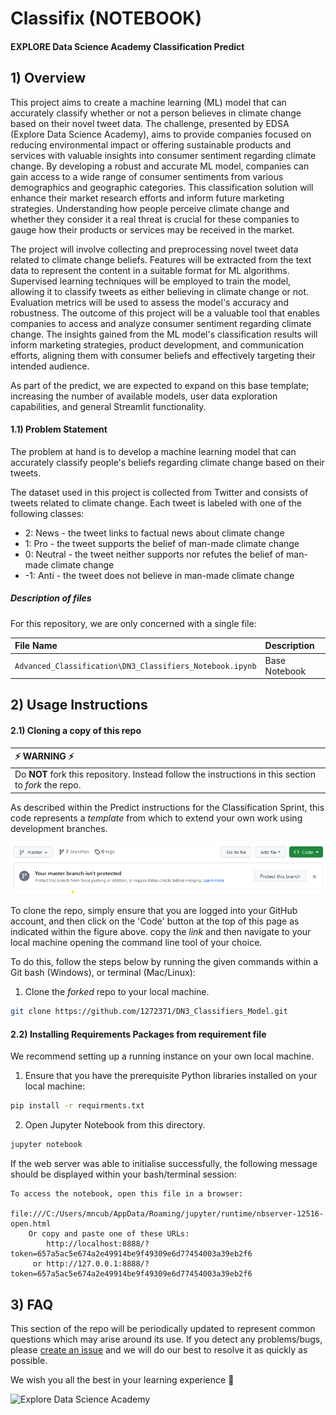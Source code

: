 # Classifix (NOTEBOOK)

#### EXPLORE Data Science Academy Classification Predict

## 1) Overview

This project aims to create a machine learning (ML) model that can accurately classify whether or not a person believes in climate change based on their novel tweet data. The challenge, presented by EDSA (Explore Data Science Academy), aims to provide companies focused on reducing environmental impact or offering sustainable products and services with valuable insights into consumer sentiment regarding climate change. By developing a robust and accurate ML model, companies can gain access to a wide range of consumer sentiments from various demographics and geographic categories. This classification solution will enhance their market research efforts and inform future marketing strategies. Understanding how people perceive climate change and whether they consider it a real threat is crucial for these companies to gauge how their products or services may be received in the market.

The project will involve collecting and preprocessing novel tweet data related to climate change beliefs. Features will be extracted from the text data to represent the content in a suitable format for ML algorithms. Supervised learning techniques will be employed to train the model, allowing it to classify tweets as either believing in climate change or not. Evaluation metrics will be used to assess the model's accuracy and robustness. The outcome of this project will be a valuable tool that enables companies to access and analyze consumer sentiment regarding climate change. The insights gained from the ML model's classification results will inform marketing strategies, product development, and communication efforts, aligning them with consumer beliefs and effectively targeting their intended audience.

As part of the predict, we are expected to expand on this base template; increasing the number of available models, user data exploration capabilities, and general Streamlit functionality.

#### 1.1) Problem Statement
The problem at hand is to develop a machine learning model that can accurately classify people's beliefs regarding climate change based on their tweets.
 
The dataset used in this project is collected from Twitter and consists of tweets related to climate change. Each tweet is labeled with one of the following classes:

- 2: News - the tweet links to factual news about climate change
- 1: Pro - the tweet supports the belief of man-made climate change
- 0: Neutral - the tweet neither supports nor refutes the belief of man-made climate change
- -1: Anti - the tweet does not believe in man-made climate change


##### Description of files

For this repository, we are only concerned with a single file:

| File Name                                                | Description   |
| :------------------------------------------------------- | :------------ |
| `Advanced_Classification\DN3_Classifiers_Notebook.ipynb` | Base Notebook |

## 2) Usage Instructions

#### 2.1) Cloning a copy of this repo

| :zap: WARNING :zap:                                                                                  |
| :--------------------------------------------------------------------------------------------------- |
| Do **NOT** fork this repository. Instead follow the instructions in this section to _fork_ the repo. |

As described within the Predict instructions for the Classification Sprint, this code represents a _template_ from which to extend your own work using development branches.

![Clone Repo](resources/imgs/clone-repo.png)

To clone the repo, simply ensure that you are logged into your GitHub account, and then click on the 'Code' button at the top of this page as indicated within the figure above.
copy the _link_ and then navigate to your local machine opening the command line tool of your choice.

To do this, follow the steps below by running the given commands within a Git bash (Windows), or terminal (Mac/Linux):

1.  Clone the _forked_ repo to your local machine.

```bash
git clone https://github.com/1272371/DN3_Classifiers_Model.git
```

#### 2.2) Installing Requirements Packages from requirement file

We recommend setting up a running instance on your own local machine.

1.  Ensure that you have the prerequisite Python libraries installed on your local machine:

```bash
pip install -r requirments.txt
```

2.  Open Jupyter Notebook from this directory.

```bash
jupyter notebook
```

If the web server was able to initialise successfully, the following message should be displayed within your bash/terminal session:

```
To access the notebook, open this file in a browser:
        file:///C:/Users/mncub/AppData/Roaming/jupyter/runtime/nbserver-12516-open.html
    Or copy and paste one of these URLs:
        http://localhost:8888/?token=657a5ac5e674a2e49914be9f49309e6d77454003a39eb2f6
     or http://127.0.0.1:8888/?token=657a5ac5e674a2e49914be9f49309e6d77454003a39eb2f6

```

## 3) FAQ

This section of the repo will be periodically updated to represent common questions which may arise around its use. If you detect any problems/bugs, please [create an issue](https://github.com/1272371/DN3_Classifiers/discussions) and we will do our best to resolve it as quickly as possible.

We wish you all the best in your learning experience :rocket:

![Explore Data Science Academy](resources/imgs/EDSA_logo.png)
